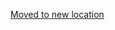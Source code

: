 [Moved to new location](https://github.com/DataTalksClub/machine-learning-zoomcamp/blob/master/04-evaluation/README.md)